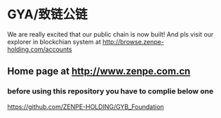 # GYA/致链公链
We are really excited that our public chain is now built! 
And pls visit our explorer in blockchian system at 
http://browse.zenpe-holding.com/accounts


## Home page at http://www.zenpe.com.cn

### before using this repository you have to complie below one 
https://github.com/ZENPE-HOLDING/GYB_Foundation 
